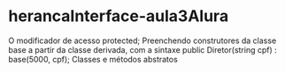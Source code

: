 # herancaInterface-aula3Alura

O modificador de acesso protected; 
Preenchendo construtores da classe base a partir da classe derivada, com a sintaxe public Diretor(string cpf) : base(5000, cpf); 
Classes e métodos abstratos

